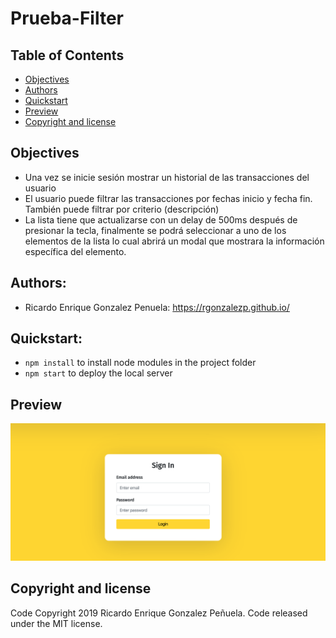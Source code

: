# Prueba-Filter

## Table of Contents
- [Objectives](#objectives)
- [Authors](#authors)
- [Quickstart](#quickstart)
- [Preview](#preview)
- [Copyright and license](#copyright-and-license)


## Objectives
- Una vez se inicie sesión mostrar un historial de las transacciones del usuario
- El usuario puede filtrar las transacciones por fechas inicio y fecha fin. También puede filtrar por criterio (descripción)
- La lista tiene que actualizarse con un delay de 500ms después de presionar la tecla, finalmente se podrá seleccionar a uno de los elementos de la lista lo cual abrirá un modal que mostrara la información específica del elemento.

## Authors:
- Ricardo Enrique Gonzalez Penuela: https://rgonzalezp.github.io/

## Quickstart:
- ```npm install``` to install node modules in the project folder
- ```npm start``` to deploy the local server

## Preview
![alt text](https://github.com/rgonzalezp/prueba_filter/blob/master/public/preview.png)

## Copyright and license
Code Copyright 2019 Ricardo Enrique Gonzalez Peñuela. Code released under the MIT license.


